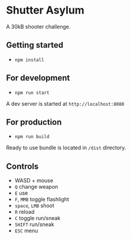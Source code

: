 # Shutter Asylum

A 30kB shooter challenge.

## Getting started
 * `npm install`

## For development
 * `npm run start`

A dev server is started at `http://localhost:8080`

## For production
 * `npm run build`

Ready to use bundle is located in `/dist` directory.

## Controls
 * WASD + mouse
 * `Q` change weapon
 * `E` use
 * `F`, `MMB` toggle flashlight
 * `space`, `LMB` shoot
 * `R` reload
 * `C` toggle run/sneak
 * `SHIFT` run/sneak
 * `ESC` menu
